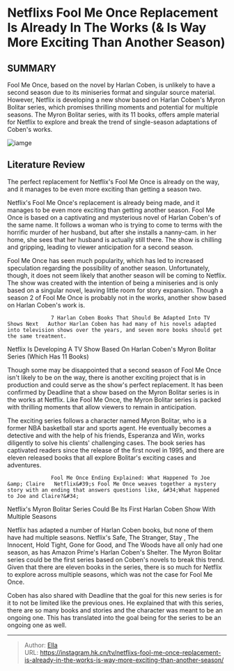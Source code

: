 # Netflixs Fool Me Once Replacement Is Already In The Works (&amp; Is Way More Exciting Than Another Season)


## SUMMARY 



  Fool Me Once, based on the novel by Harlan Coben, is unlikely to have a second season due to its miniseries format and singular source material.   However, Netflix is developing a new show based on Harlan Coben&#39;s Myron Bolitar series, which promises thrilling moments and potential for multiple seasons.   The Myron Bolitar series, with its 11 books, offers ample material for Netflix to explore and break the trend of single-season adaptations of Coben&#39;s works.  

![iamge](https://static1.srcdn.com/wordpress/wp-content/uploads/2024/01/sr-9.jpg)

## Literature Review

The perfect replacement for Netflix&#39;s Fool Me Once is already on the way, and it manages to be even more exciting than getting a season two.




Netflix&#39;s Fool Me Once&#39;s replacement is already being made, and it manages to be even more exciting than getting another season. Fool Me Once is based on a captivating and mysterious novel of Harlan Coben&#39;s of the same name. It follows a woman who is trying to come to terms with the horrific murder of her husband, but after she installs a nanny-cam. in her home, she sees that her husband is actually still there. The show is chilling and gripping, leading to viewer anticipation for a second season.




Fool Me Once has seen much popularity, which has led to increased speculation regarding the possibility of another season. Unfortunately, though, it does not seem likely that another season will be coming to Netflix. The show was created with the intention of being a miniseries and is only based on a singular novel, leaving little room for story expansion. Though a season 2 of Fool Me Once is probably not in the works, another show based on Harlan Coben&#39;s work is.

                  7 Harlan Coben Books That Should Be Adapted Into TV Shows Next   Author Harlan Coben has had many of his novels adapted into television shows over the years, and seven more books should get the same treatment.   


 Netflix Is Developing A TV Show Based On Harlan Coben&#39;s Myron Bolitar Series (Which Has 11 Books) 
          

Though some may be disappointed that a second season of Fool Me Once isn&#39;t likely to be on the way, there is another exciting project that is in production and could serve as the show&#39;s perfect replacement. It has been confirmed by Deadline that a show based on the Myron Bolitar series is in the works at Netflix. Like Fool Me Once, the Myron Bolitar series is packed with thrilling moments that allow viewers to remain in anticipation.




The exciting series follows a character named Myron Bolitar, who is a former NBA basketball star and sports agent. He eventually becomes a detective and with the help of his friends, Esperanza and Win, works diligently to solve his clients&#39; challenging cases. The book series has captivated readers since the release of the first novel in 1995, and there are eleven released books that all explore Bolitar&#39;s exciting cases and adventures.

                  Fool Me Once Ending Explained: What Happened To Joe &amp; Claire   Netflix&#39;s Fool Me Once weaves together a mystery story with an ending that answers questions like, &#34;What happened to Joe and Claire?&#34;   



 Netflix&#39;s Myron Bolitar Series Could Be Its First Harlan Coben Show With Multiple Seasons 
          

Netflix has adapted a number of Harlan Coben books, but none of them have had multiple seasons. Netflix&#39;s Safe, The Stranger, Stay  , The Innocent, Hold Tight, Gone for Good, and The Woods have all only had one season, as has Amazon Prime&#39;s Harlan Coben&#39;s Shelter. The Myron Bolitar series could be the first series based on Coben&#39;s novels to break this trend. Given that there are eleven books in the series, there is so much for Netflix to explore across multiple seasons, which was not the case for Fool Me Once.




Coben has also shared with Deadline that the goal for this new series is for it to not be limited like the previous ones. He explained that with this series, there are so many books and stories and the character was meant to be an ongoing one. This has translated into the goal being for the series to be an ongoing one as well.



---

> Author: [Ella](https://instagram.hk.cn/)  
> URL: https://instagram.hk.cn/tv/netflixs-fool-me-once-replacement-is-already-in-the-works-is-way-more-exciting-than-another-season/  

